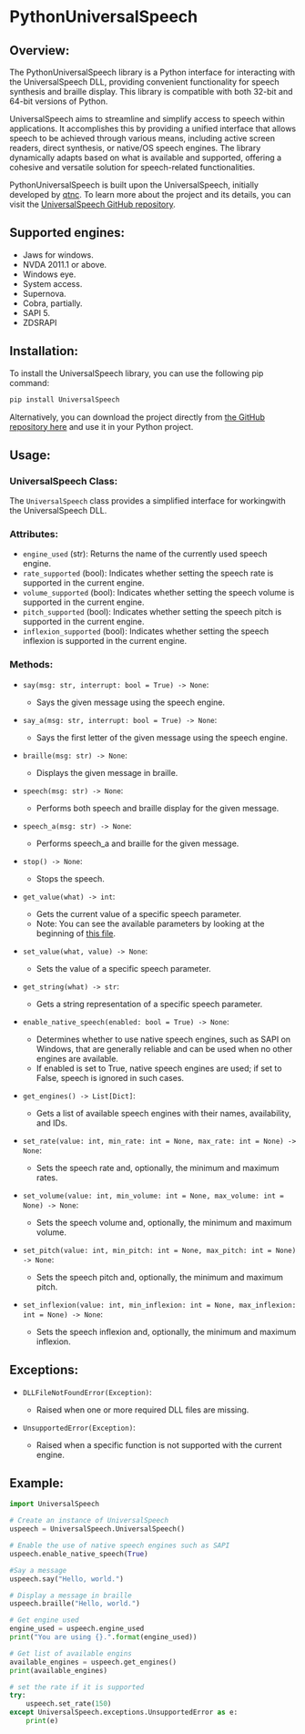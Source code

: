 # PythonUniversalSpeech

## Overview:

The PythonUniversalSpeech library is a Python interface for interacting with the UniversalSpeech DLL, providing convenient functionality for speech synthesis and braille display. This library is compatible with both 32-bit and 64-bit versions of Python.

UniversalSpeech aims to streamline and simplify access to speech within applications. It accomplishes this by providing a unified interface that allows speech to be achieved through various means, including active screen readers, direct synthesis, or native/OS speech engines. The library dynamically adapts based on what is available and supported, offering a cohesive and versatile solution for speech-related functionalities.

PythonUniversalSpeech is built upon the UniversalSpeech, initially developed by [qtnc](https://github.com/qtnc). To learn more about the project and its details, you can visit the [UniversalSpeech GitHub repository](https://github.com/qtnc/UniversalSpeech).

## Supported engines:

- Jaws for windows.
- NVDA 2011.1 or above.
- Windows eye.
- System access.
- Supernova.
- Cobra, partially.
- SAPI 5.
- ZDSRAPI

## Installation:

To install the UniversalSpeech library, you can use the following pip command:

```bash
pip install UniversalSpeech
```

Alternatively, you can download the project directly from [the GitHub repository here](https://github.com/MahmoudAtef999/PythonUniversalSpeech) and use it in your Python project.

## Usage:

### UniversalSpeech Class:

The `UniversalSpeech` class provides a simplified interface for workingwith the UniversalSpeech DLL.

### Attributes:

- `engine_used` (str): Returns the name of the currently used speech engine.
- `rate_supported` (bool): Indicates whether setting the speech rate is supported in the current engine.
- `volume_supported` (bool): Indicates whether setting the speech volume is supported in the current engine.
- `pitch_supported` (bool): Indicates whether setting the speech pitch is supported in the current engine.
- `inflexion_supported` (bool): Indicates whether setting the speech inflexion is supported in the current engine.

### Methods:

- `say(msg: str, interrupt: bool = True) -> None`: 
  - Says the given message using the speech engine.

- `say_a(msg: str, interrupt: bool = True) -> None`: 
  - Says the first letter of the given message using the speech engine.

- `braille(msg: str) -> None`: 
  - Displays the given message in braille.

- `speech(msg: str) -> None`: 
  - Performs both speech and braille display for the given message.

- `speech_a(msg: str) -> None`: 
  - Performs  speech_a and braille  for the given message.

- `stop() -> None`: 
  - Stops the speech.

- `get_value(what) -> int`: 
  - Gets the current value of a specific speech parameter.
  - Note: You can see the available parameters by looking at the beginning of [this file](https://github.com/MahmoudAtef999/PythonUniversalSpeech/blob/main/UniversalSpeech/__init__.py).

- `set_value(what, value) -> None`: 
  - Sets the value of a specific speech parameter.

- `get_string(what) -> str`: 
  - Gets a string representation of a specific speech parameter.

- `enable_native_speech(enabled: bool = True) -> None`: 
  - Determines whether to use native speech engines, such as SAPI on Windows, that are generally reliable and can be used when no other engines are available. 
  - If enabled is set to True, native speech engines are used; if set to False, speech is ignored in such cases.

- `get_engines() -> List[Dict]`: 
  - Gets a list of available speech engines with their names, availability, and IDs.

- `set_rate(value: int, min_rate: int = None, max_rate: int = None) -> None`: 
  - Sets the speech rate and, optionally, the minimum and maximum rates.

- `set_volume(value: int, min_volume: int = None, max_volume: int = None) -> None`: 
  - Sets the speech volume and, optionally, the minimum and maximum volume.

- `set_pitch(value: int, min_pitch: int = None, max_pitch: int = None) -> None`: 
  - Sets the speech pitch and, optionally, the minimum and maximum pitch.

- `set_inflexion(value: int, min_inflexion: int = None, max_inflexion: int = None) -> None`: 
  - Sets the speech inflexion and, optionally, the minimum and maximum inflexion.

## Exceptions:

- `DLLFileNotFoundError(Exception)`: 
  - Raised when one or more required DLL files are missing.

- `UnsupportedError(Exception)`: 
  - Raised when a specific function is not supported with the current engine.

## Example:

```python
import UniversalSpeech

# Create an instance of UniversalSpeech
uspeech = UniversalSpeech.UniversalSpeech()

# Enable the use of native speech engines such as SAPI 
uspeech.enable_native_speech(True)

#Say a message
uspeech.say("Hello, world.")

# Display a message in braille
uspeech.braille("Hello, world.")

# Get engine used
engine_used = uspeech.engine_used
print("You are using {}.".format(engine_used))

# Get list of available engins
available_engines = uspeech.get_engines()
print(available_engines)

# set the rate if it is supported
try:
    uspeech.set_rate(150)
except UniversalSpeech.exceptions.UnsupportedError as e:
    print(e)
```
